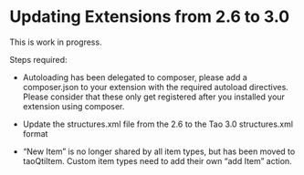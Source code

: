 <!--
parent: 'TAO 3 0'
created_at: '2014-08-19 14:29:10'
updated_at: '2015-04-13 13:32:00'
authors:
    - 'Joel Bout'
tags:
    - 'Legacy Versions:TAO 2.6'
    - 'Legacy Versions:TAO 3.0'
    - 'Version Changes:TAO 2.6 to 3.0'
-->

Updating Extensions from 2.6 to 3.0
===================================

This is work in progress.

Steps required:

-   Autoloading has been delegated to composer, please add a composer.json to your extension with the required autoload directives. Please consider that these only get registered after you installed your extension using composer.



-   Update the structures.xml file from the 2.6 to the Tao 3.0 structures.xml format



-   “New Item” is no longer shared by all item types, but has been moved to taoQtiItem. Custom item types need to add their own “add Item” action.



